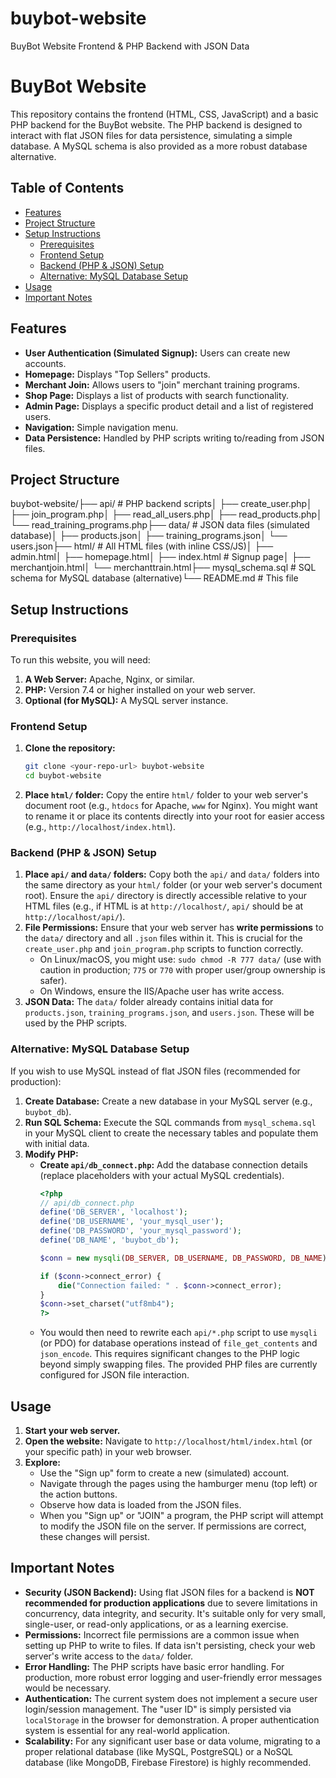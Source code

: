 # buybot-website
BuyBot Website Frontend &amp; PHP Backend with JSON Data
# BuyBot Website

This repository contains the frontend (HTML, CSS, JavaScript) and a basic PHP backend for the BuyBot website. The PHP backend is designed to interact with flat JSON files for data persistence, simulating a simple database. A MySQL schema is also provided as a more robust database alternative.

## Table of Contents

- [Features](#features)
- [Project Structure](#project-structure)
- [Setup Instructions](#setup-instructions)
  - [Prerequisites](#prerequisites)
  - [Frontend Setup](#frontend-setup)
  - [Backend (PHP & JSON) Setup](#backend-php--json-setup)
  - [Alternative: MySQL Database Setup](#alternative-mysql-database-setup)
- [Usage](#usage)
- [Important Notes](#important-notes)

## Features

- **User Authentication (Simulated Signup):** Users can create new accounts.
- **Homepage:** Displays "Top Sellers" products.
- **Merchant Join:** Allows users to "join" merchant training programs.
- **Shop Page:** Displays a list of products with search functionality.
- **Admin Page:** Displays a specific product detail and a list of registered users.
- **Navigation:** Simple navigation menu.
- **Data Persistence:** Handled by PHP scripts writing to/reading from JSON files.

## Project Structure

buybot-website/├── api/                  # PHP backend scripts│   ├── create_user.php│   ├── join_program.php│   ├── read_all_users.php│   ├── read_products.php│   └── read_training_programs.php├── data/                 # JSON data files (simulated database)│   ├── products.json│   ├── training_programs.json│   └── users.json├── html/                 # All HTML files (with inline CSS/JS)│   ├── admin.html│   ├── homepage.html│   ├── index.html        # Signup page│   ├── merchantjoin.html│   └── merchanttrain.html├── mysql_schema.sql      # SQL schema for MySQL database (alternative)└── README.md             # This file
## Setup Instructions

### Prerequisites

To run this website, you will need:

1.  **A Web Server:** Apache, Nginx, or similar.
2.  **PHP:** Version 7.4 or higher installed on your web server.
3.  **Optional (for MySQL):** A MySQL server instance.

### Frontend Setup

1.  **Clone the repository:**
    ```bash
    git clone <your-repo-url> buybot-website
    cd buybot-website
    ```
2.  **Place `html/` folder:** Copy the entire `html/` folder to your web server's document root (e.g., `htdocs` for Apache, `www` for Nginx). You might want to rename it or place its contents directly into your root for easier access (e.g., `http://localhost/index.html`).

### Backend (PHP & JSON) Setup

1.  **Place `api/` and `data/` folders:** Copy both the `api/` and `data/` folders into the same directory as your `html/` folder (or your web server's document root). Ensure the `api/` directory is directly accessible relative to your HTML files (e.g., if HTML is at `http://localhost/`, `api/` should be at `http://localhost/api/`).
2.  **File Permissions:** Ensure that your web server has **write permissions** to the `data/` directory and all `.json` files within it. This is crucial for the `create_user.php` and `join_program.php` scripts to function correctly.
    * On Linux/macOS, you might use: `sudo chmod -R 777 data/` (use with caution in production; `775` or `770` with proper user/group ownership is safer).
    * On Windows, ensure the IIS/Apache user has write access.
3.  **JSON Data:** The `data/` folder already contains initial data for `products.json`, `training_programs.json`, and `users.json`. These will be used by the PHP scripts.

### Alternative: MySQL Database Setup

If you wish to use MySQL instead of flat JSON files (recommended for production):

1.  **Create Database:** Create a new database in your MySQL server (e.g., `buybot_db`).
2.  **Run SQL Schema:** Execute the SQL commands from `mysql_schema.sql` in your MySQL client to create the necessary tables and populate them with initial data.
3.  **Modify PHP:**
    * **Create `api/db_connect.php`:** Add the database connection details (replace placeholders with your actual MySQL credentials).
        ```php
        <?php
        // api/db_connect.php
        define('DB_SERVER', 'localhost');
        define('DB_USERNAME', 'your_mysql_user');
        define('DB_PASSWORD', 'your_mysql_password');
        define('DB_NAME', 'buybot_db');

        $conn = new mysqli(DB_SERVER, DB_USERNAME, DB_PASSWORD, DB_NAME);

        if ($conn->connect_error) {
            die("Connection failed: " . $conn->connect_error);
        }
        $conn->set_charset("utf8mb4");
        ?>
        ```
    * You would then need to rewrite each `api/*.php` script to use `mysqli` (or PDO) for database operations instead of `file_get_contents` and `json_encode`. This requires significant changes to the PHP logic beyond simply swapping files. The provided PHP files are currently configured for JSON file interaction.

## Usage

1.  **Start your web server.**
2.  **Open the website:** Navigate to `http://localhost/html/index.html` (or your specific path) in your web browser.
3.  **Explore:**
    * Use the "Sign up" form to create a new (simulated) account.
    * Navigate through the pages using the hamburger menu (top left) or the action buttons.
    * Observe how data is loaded from the JSON files.
    * When you "Sign up" or "JOIN" a program, the PHP script will attempt to modify the JSON file on the server. If permissions are correct, these changes will persist.

## Important Notes

* **Security (JSON Backend):** Using flat JSON files for a backend is **NOT recommended for production applications** due to severe limitations in concurrency, data integrity, and security. It's suitable only for very small, single-user, or read-only applications, or as a learning exercise.
* **Permissions:** Incorrect file permissions are a common issue when setting up PHP to write to files. If data isn't persisting, check your web server's write access to the `data/` folder.
* **Error Handling:** The PHP scripts have basic error handling. For production, more robust error logging and user-friendly error messages would be necessary.
* **Authentication:** The current system does not implement a secure user login/session management. The "user ID" is simply persisted via `localStorage` in the browser for demonstration. A proper authentication system is essential for any real-world application.
* **Scalability:** For any significant user base or data volume, migrating to a proper relational database (like MySQL, PostgreSQL) or a NoSQL database (like MongoDB, Firebase Firestore) is highly recommended.
